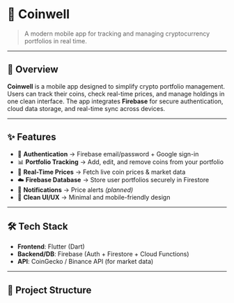 # 📱 Coinwell
> A modern mobile app for tracking and managing cryptocurrency portfolios in real time.  

--- 

## 🚀 Overview
**Coinwell** is a mobile app designed to simplify crypto portfolio management. Users can track their coins, check real-time prices, and manage holdings in one clean interface. The app integrates **Firebase** for secure authentication, cloud data storage, and real-time sync across devices.  

---

## ✨ Features
- 🔑 **Authentication** → Firebase email/password + Google sign-in  
- 📊 **Portfolio Tracking** → Add, edit, and remove coins from your portfolio  
- 💸 **Real-Time Prices** → Fetch live coin prices & market data  
- ☁️ **Firebase Database** → Store user portfolios securely in Firestore  
- 🔔 **Notifications** → Price alerts *(planned)*  
- 🎨 **Clean UI/UX** → Minimal and mobile-friendly design  

---

## 🛠️ Tech Stack
- **Frontend**: Flutter (Dart)  
- **Backend/DB**: Firebase (Auth + Firestore + Cloud Functions)  
- **API**: CoinGecko / Binance API (for market data)  

---

## 📂 Project Structure
